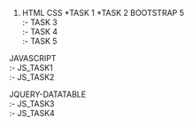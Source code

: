 1. HTML CSS
       *TASK 1 
       *TASK 2
BOOTSTRAP 5 <br />
      :- TASK 3 <br />
      :- TASK 4 <br />
      :- TASK 5 <br />

JAVASCRIPT  <br />
      :- JS_TASK1 <br />
      :- JS_TASK2 <br />
      
JQUERY-DATATABLE <br />
      :- JS_TASK3 <br />
      :- JS_TASK4 <br />

